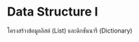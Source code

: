 # Data Structure I
โครงสร้างข้อมูลลิสต์ (List) และดิกชันนารี (Dictionary)

```{tableofcontents}
```
